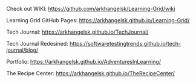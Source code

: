 Check out WIKI: https://github.com/arkhangelsk/Learning-Grid/wiki

Learning Grid GitHub Pages: https://arkhangelsk.github.io/Learning-Grid/

Tech Journal: https://arkhangelsk.github.io/TechJournal/

Tech Journal Redesined: https://softwaretestingtrends.github.io/tech-journal/blog/

Portfolio: https://arkhangelsk.github.io/AdventuresInLearning/

The Recipe Center: https://arkhangelsk.github.io/TheRecipeCenter/


